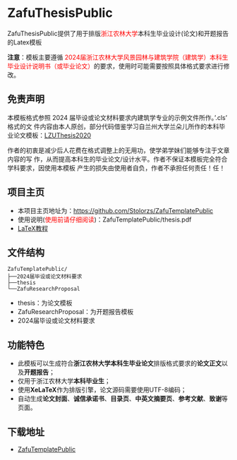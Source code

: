 
# ZafuThesisPublic


ZafuThesisPublic提供了用于排版<font color = "red">浙江农林大学</font>本科生毕业设计(论文)和开题报告的Latex模板

**注意**：模板主要遵循<font color = red> 2024届浙江农林大学风景园林与建筑学院（建筑学）本科生毕业设计说明书（或毕业论文）</font>的要求，使用时可能需要按照具体格式要求进行修改。
## 免责声明
本模板格式参照 2024 届毕设或论文材料要求内建筑学专业的示例文件所作。’.cls’ 格式的文
件内容由本人原创，部分代码借鉴学习自兰州大学兰朵儿所作的本科毕业论文模板：[LZUThesis2020](https://github.com/yuhldr/LZUThesis2020)

作者的初衷是减少后人花费在格式调整上的无用功，使学弟学妹们能够专注于文章内容的写
作，从而提高本科生的毕业论文/设计水平。作者不保证本模板完全符合学科要求，因使用本模板
产生的损失由使用者自负，作者不承担任何责任！任！

## 项目主页
- 本项目主页地址为：https://github.com/Stolorzs/ZafuTemplatePublic
- 使用说明(<font color ="red">使用前请仔细阅读</font>)：ZafuTemplatePublic/thesis.pdf
- [LaTeX教程](https://www.bilibili.com/video/BV1Mc411S75c?p=6&vd_source=0332e23098482db275098751af53ce78)
## 文件结构 
```
ZafuTemplatePublic/
├──2024届毕设或论文材料要求
├──thesis
└──ZafuResearchProposal
```
- thesis：为论文模板
- ZafuResearchProposal：为开题报告模板
- 2024届毕设或论文材料要求
## 功能特色
- 此模板可以生成符合**浙江农林大学本科生毕业论文**排版格式要求的**论文正文**以及**开题报告**；
- 仅用于浙江农林大学**本科毕业生**；
- 使用**XeLaTeX**作为排版引擎，论文源码需要使用UTF-8编码；
- 自动生成**论文封面**、**诚信承诺书**、**目录页**、**中英文摘要页**、**参考文献**、**致谢**等页面。
## 下载地址
- [ZafuTemplatePublic](https://github.com/Stolorzs/ZafuTemplatePublic/archive/refs/heads/main.zip)


